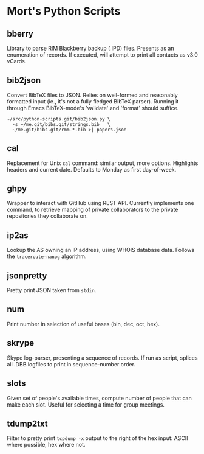 Mort's Python Scripts
=====================


bberry
------

Library to parse RIM Blackberry backup (.IPD) files.  Presents as an
enumeration of records.  If executed, will attempt to print all
contacts as v3.0 vCards.


bib2json
--------

Convert BibTeX files to JSON.  Relies on well-formed and
reasonably formatted input (ie., it's not a fully fledged BibTeX
parser).  Running it through Emacs BibTeX-mode's 'validate' and
'format' should suffice.

    ~/src/python-scripts.git/bib2json.py \
      -s ~/me.git/bibs.git/strings.bib   \
      ~/me.git/bibs.git/rmm-*.bib >| papers.json


cal
---

Replacement for Unix `cal` command: similar output, more options.
Highlights headers and current date.  Defaults to Monday as first
day-of-week.


ghpy
----

Wrapper to interact with GitHub using REST API.  Currently implements
one command, to retrieve mapping of private collaborators to the
private repositories they collaborate on.


ip2as
-----

Lookup the AS owning an IP address, using WHOIS database data.
Follows the `traceroute-nanog` algorithm.


jsonpretty
----------

Pretty print JSON taken from `stdin`.


num
---

Print number in selection of useful bases (bin, dec, oct, hex).


skrype
------

Skype log-parser, presenting a sequence of records.  If run as script,
splices all .DBB logfiles to print in sequence-number order.


slots
-----

Given set of people's available times, compute number of people that can make
each slot.  Useful for selecting a time for group meetings.


tdump2txt
---------

Filter to pretty print `tcpdump -x` output to the right of the hex
input: ASCII where possible, hex where not.
